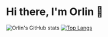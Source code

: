 # Hi there, I'm Orlin 👋
![Orlin's GitHub stats](https://github-readme-stats.vercel.app/api?username=orlin66&show_icons=true&bg_color=00000000)
[![Top Langs](https://github-readme-stats.vercel.app/api/top-langs/?username=orlin66&layout=compact)](https://github.com/orlin66/github-readme-stats)
